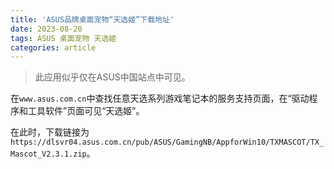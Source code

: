 ```yaml
---
title: 'ASUS品牌桌面宠物“天选姬”下载地址'
date: 2023-08-20
tags: ASUS 桌面宠物 天选姬
categories: article
---
```


> 此应用似乎仅在ASUS中国站点中可见。

在`www.asus.com.cn`中查找任意天选系列游戏笔记本的服务支持页面，在“驱动程序和工具软件”页面可见“天选姬”。

在此时，下载链接为`https://dlsvr04.asus.com.cn/pub/ASUS/GamingNB/AppforWin10/TXMASCOT/TX_Mascot_V2.3.1.zip`。
